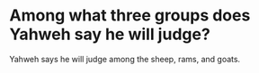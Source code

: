 # Among what three groups does Yahweh say he will judge?

Yahweh says he will judge among the sheep, rams, and goats.
